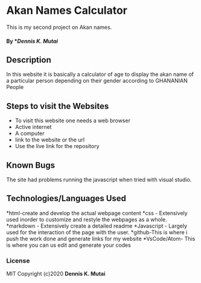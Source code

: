 # Akan Names Calculator
This is my second project on Akan names.
#### By **Dennis K. Mutai*
## Description
In this website it is basically a calculator of age to display the akan name of a particular person depending on their gender according to GHANANIAN People

## Steps to visit the Websites
* To visit this website one needs a web browser
* Active internet
* A computer 
* link to the website or the url
* Use the live link for the repository

## Known Bugs
The site had problems running the javascript when tried with visual studio.
## Technologies/Languages Used
*html-create and develop the actual webpage content
*css - Extensively used inorder to customize and restyle the webpages as a whole.
*markdown - Extensively create a detailed readme
*Javascript - Largely used for the interaction of the page with the user.
*github-This is where i push the work done and generate links for my website
*VsCode/Atom- This is where you can us edit and generate your codes

### License
MIT
Copyright (c)2020 **Dennis K. Mutai**